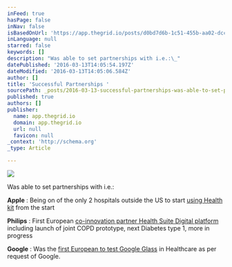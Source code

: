 ```yaml
---
inFeed: true
hasPage: false
inNav: false
isBasedOnUrl: 'https://app.thegrid.io/posts/d0bd7d6b-1c51-455b-aa02-dcca3f79a0e6/edit'
inLanguage: null
starred: false
keywords: []
description: "Was able to set partnerships with i.e.:\_"
datePublished: '2016-03-13T14:05:54.197Z'
dateModified: '2016-03-13T14:05:06.584Z'
author: []
title: 'Successful Partnerships '
sourcePath: _posts/2016-03-13-successful-partnerships-was-able-to-set-partnerships-with-i.md
published: true
authors: []
publisher:
  name: app.thegrid.io
  domain: app.thegrid.io
  url: null
  favicon: null
_context: 'http://schema.org'
_type: Article

---
```

![](https://s3-us-west-2.amazonaws.com/the-grid-img/p/3cd84d305e37d7004663ae1229b4f430f7629fb9.png)

Was able to set partnerships with i.e.: 

**Apple** : Being on of the only 2 hospitals outside the US to start [using Health kit][0] from the start   

**Philips** : First European [co-innovation partner Health Suite Digital platform][1] including launch of joint COPD prototype, next Diabetes type 1, more in progress  

**Google** : Was the [first European to test Google Glass][2] in Healthcare as per request of Google. 

[0]: http://goo.gl/g3OzdY
[1]: http://goo.gl/RIuIND
[2]: http://goo.gl/R5lNGX